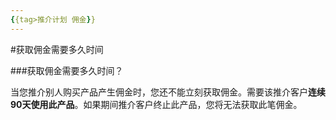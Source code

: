 ```yaml
---
{{tag>推介计划 佣金}}
---
```

#获取佣金需要多久时间

###获取佣金需要多久时间？

当您推介别人购买产品产生佣金时，您还不能立刻获取佣金。需要该推介客户**连续90天使用此产品**。如果期间推介客户终止此产品，您将无法获取此笔佣金。
